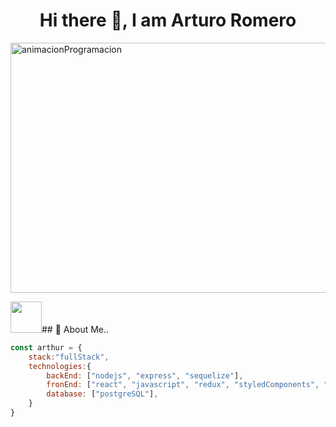 <h1 align="center">Hi there 👋, I am Arturo Romero</h1>


<img width="600" height="400" align="center" src="https://static.wixstatic.com/media/669128_ec1c7a78e9694aec8a07c2e48b292ae1~mv2.gif" alt="animacionProgramacion"/>

<img src="https://media.giphy.com/media/VgCDAzcKvsR6OM0uWg/giphy.gif" width="50">## 🚀 About Me.. 

```javascript
const arthur = {
    stack:"fullStack",
    technologies:{
        backEnd: ["nodejs", "express", "sequelize"],
        fronEnd: ["react", "javascript", "redux", "styledComponents", "html","css"],
        database: ["postgreSQL"],
    }
}

